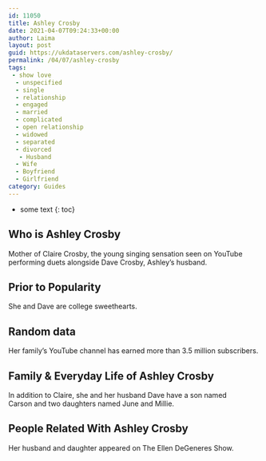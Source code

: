```yaml
---
id: 11050
title: Ashley Crosby
date: 2021-04-07T09:24:33+00:00
author: Laima
layout: post
guid: https://ukdataservers.com/ashley-crosby/
permalink: /04/07/ashley-crosby
tags:
 - show love
  - unspecified
  - single
  - relationship
  - engaged
  - married
  - complicated
  - open relationship
  - widowed
  - separated
  - divorced
   - Husband
  - Wife
  - Boyfriend
  - Girlfriend
category: Guides
---
```


* some text
{: toc}


## Who is Ashley Crosby
                  
                  
                  
Mother of Claire Crosby, the young singing sensation seen on YouTube performing duets alongside Dave Crosby, Ashley&#8217;s husband.
                  
              
            
              
            
                
                
                
## Prior to Popularity
                  
                  
                  
She and Dave are college sweethearts.
                  
              
            
              
            
                
                
                
## Random data
                  
                  
                  
Her family&#8217;s YouTube channel has earned more than 3.5 million subscribers.
                  
              
            
              
            
                
                
                
## Family & Everyday Life of Ashley Crosby
                  
                  
                  
In addition to Claire, she and her husband Dave have a son named Carson and two daughters named June and Millie.
                  
              
            
              
            
                
                
                
## People Related With Ashley Crosby
                  
                  
                  
Her husband and daughter appeared on The Ellen DeGeneres Show.
                  
              
            
              
            
                
              
            
              
              
            
            
              
            
          
          
          